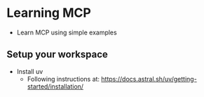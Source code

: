 # Learning MCP
- Learn MCP using simple examples


## Setup your workspace
- Install uv
    - Following instructions at: https://docs.astral.sh/uv/getting-started/installation/


